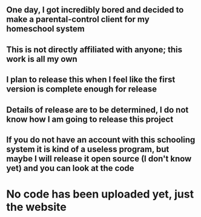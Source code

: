## One day, I got incredibly bored and decided to make a parental-control client for my homeschool system
## This is not directly affiliated with anyone; this work is all my own
## I plan to release this when I feel like the first version is complete enough for release
## Details of release are to be determined, I do not know how I am going to release this project
## If you do not have an account with this schooling system it is kind of a useless program, but maybe I will release it open source (I don't know yet) and you can look at the code
# No code has been uploaded yet, just the website

